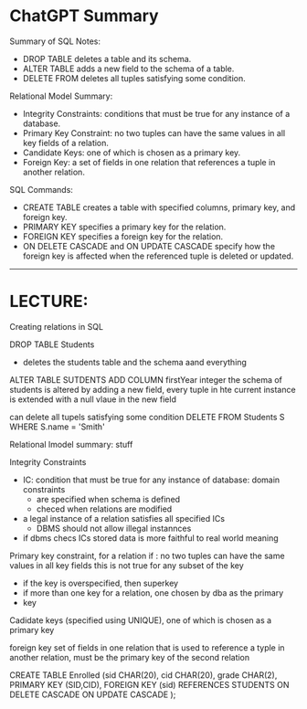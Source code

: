 # ChatGPT Summary

Summary of SQL Notes:

-   DROP TABLE deletes a table and its schema.
-   ALTER TABLE adds a new field to the schema of a table.
-   DELETE FROM deletes all tuples satisfying some condition.

Relational Model Summary:

-   Integrity Constraints: conditions that must be true for any instance of a database.
-   Primary Key Constraint: no two tuples can have the same values in all key fields of a relation.
-   Candidate Keys: one of which is chosen as a primary key.
-   Foreign Key: a set of fields in one relation that references a tuple in another relation.

SQL Commands:

-   CREATE TABLE creates a table with specified columns, primary key, and foreign key.
-   PRIMARY KEY specifies a primary key for the relation.
-   FOREIGN KEY specifies a foreign key for the relation.
-   ON DELETE CASCADE and ON UPDATE CASCADE specify how the foreign key is affected when the referenced tuple is deleted or updated.
-----------------------------------------------------------------

# LECTURE:

Creating relations in SQL

DROP TABLE Students 
- deletes the students table and the schema aand everything

ALTER TABLE SUTDENTS ADD COLUMN firstYear integer
the schema of students is altered by adding a new field, every tuple in hte current instance is extended with a null vlaue in the new field 

can delete all tupels satisfying some condition
DELETE FROM Students S
WHERE S.name = 'Smith'

Relational lmodel summary: stuff

Integrity Constraints
- IC: condition that must be true for any instance of database: domain constraints
	- are specified when schema is defined
	- checed when relations are modified
- a legal instance of a relation satisfies all specified ICs
	- DBMS should not allow illegal instannces
- if dbms checs ICs stored data is more faithful to real world meaning 

Primary key constraint, for a relation if : no two tuples can have the same values in all key fields
this is not true for any subset of the key
- if the key is overspecified, then superkey
- if more than one key for a relation, one chosen by dba as the primary 
- key

Cadidate keys (specified using UNIQUE), one of which is chosen as a primary key

foreign key set of fields in one relation that is used to reference a typle in another relation, must be the primary key of the second relation


CREATE TABLE Enrolled
	(sid CHAR(20), cid CHAR(20), grade CHAR(2),
		PRIMARY KEY (SID,CID),
		FOREIGN KEY (sid)
			REFERENCES STUDENTS
			ON DELETE CASCADE
			ON UPDATE CASCADE
			);